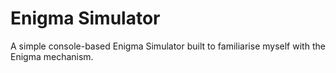 # Enigma Simulator
A simple console-based Enigma Simulator built to familiarise myself with the Enigma mechanism.
